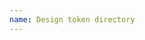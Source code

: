 ```yaml
---
name: Design token directory
---
```

  
<story-viewer component="tokens-all" story="default" title="Directory"></story-viewer>
